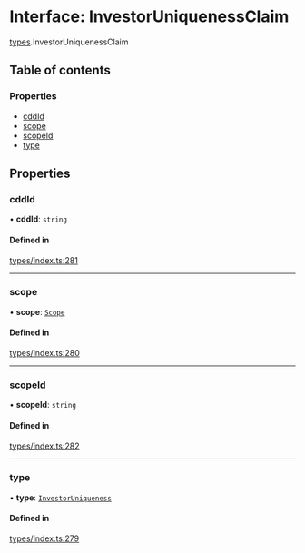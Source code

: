 # Interface: InvestorUniquenessClaim

[types](../wiki/types).InvestorUniquenessClaim

## Table of contents

### Properties

- [cddId](../wiki/types.InvestorUniquenessClaim#cddid)
- [scope](../wiki/types.InvestorUniquenessClaim#scope)
- [scopeId](../wiki/types.InvestorUniquenessClaim#scopeid)
- [type](../wiki/types.InvestorUniquenessClaim#type)

## Properties

### cddId

• **cddId**: `string`

#### Defined in

[types/index.ts:281](https://github.com/PolymeshAssociation/polymesh-sdk/blob/3d14e829/src/types/index.ts#L281)

___

### scope

• **scope**: [`Scope`](../wiki/types.Scope)

#### Defined in

[types/index.ts:280](https://github.com/PolymeshAssociation/polymesh-sdk/blob/3d14e829/src/types/index.ts#L280)

___

### scopeId

• **scopeId**: `string`

#### Defined in

[types/index.ts:282](https://github.com/PolymeshAssociation/polymesh-sdk/blob/3d14e829/src/types/index.ts#L282)

___

### type

• **type**: [`InvestorUniqueness`](../wiki/types.ClaimType#investoruniqueness)

#### Defined in

[types/index.ts:279](https://github.com/PolymeshAssociation/polymesh-sdk/blob/3d14e829/src/types/index.ts#L279)
